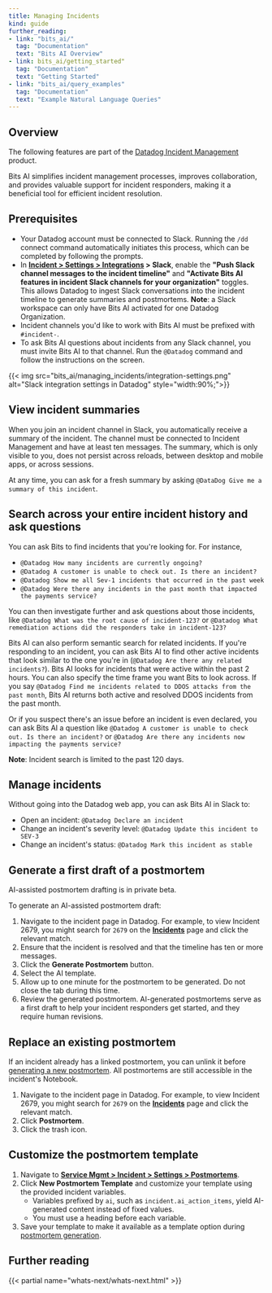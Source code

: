 ```yaml
---
title: Managing Incidents
kind: guide
further_reading:
- link: "bits_ai/"
  tag: "Documentation"
  text: "Bits AI Overview"
- link: bits_ai/getting_started"
  tag: "Documentation"
  text: "Getting Started"
- link: "bits_ai/query_examples"
  tag: "Documentation"
  text: "Example Natural Language Queries"
---
```


## Overview

<div class="alert alert-warning">The following features are part of the <a href="https://www.datadoghq.com/product/incident-management/">Datadog Incident Management</a> product.</div>

Bits AI simplifies incident management processes, improves collaboration, and provides valuable support for incident responders, making it a beneficial tool for efficient incident resolution.

## Prerequisites

- Your Datadog account must be connected to Slack. Running the `/dd` connect command automatically initiates this process, which can be completed by following the prompts.
- In **[Incident > Settings > Integrations][3] > Slack**, enable the **"Push Slack channel messages to the incident timeline"** and **"Activate Bits AI features in incident Slack channels for your organization"** toggles. This allows Datadog to ingest Slack conversations into the incident timeline to generate summaries and postmortems. **Note**: a Slack workspace can only have Bits AI activated for one Datadog Organization.   
- Incident channels you'd like to work with Bits AI must be prefixed with `#incident-`. 
- To ask Bits AI questions about incidents from any Slack channel, you must invite Bits AI to that channel. Run the `@Datadog` command and follow the instructions on the screen. 

{{< img src="bits_ai/managing_incidents/integration-settings.png" alt="Slack integration settings in Datadog" style="width:90%;">}}

## View incident summaries

When you join an incident channel in Slack, you automatically receive a summary of the incident. The channel must be connected to Incident Management and have at least ten messages. The summary, which is only visible to you, does not persist across reloads, between desktop and mobile apps, or across sessions.

At any time, you can ask for a fresh summary by asking `@DataDog Give me a summary of this incident`. 

## Search across your entire incident history and ask questions

You can ask Bits to find incidents that you're looking for. For instance,
- `@Datadog How many incidents are currently ongoing?`
- `@Datadog A customer is unable to check out. Is there an incident?`
- `@Datadog Show me all Sev-1 incidents that occurred in the past week`
- `@Datadog Were there any incidents in the past month that impacted the payments service?` 

You can then investigate further and ask questions about those incidents, like `@Datadog What was the root cause of incident-123?` or `@Datadog What remediation actions did the responders take in incident-123?`

Bits AI can also perform semantic search for related incidents. If you're responding to an incident, you can ask Bits AI to find other active incidents that look similar to the one you're in (`@Datadog Are there any related incidents?`). Bits AI looks for incidents that were active within the past 2 hours. You can also specify the time frame you want Bits to look across. If you say `@Datadog Find me incidents related to DDOS attacks from the past month`, Bits AI returns both active and resolved DDOS incidents from the past month. 

Or if you suspect there's an issue before an incident is even declared, you can ask Bits AI a question like `@Datadog A customer is unable to check out. Is there an incident?` or `@Datadog Are there any incidents now impacting the payments service?` 

**Note**: Incident search is limited to the past 120 days.

## Manage incidents

Without going into the Datadog web app, you can ask Bits AI in Slack to:
- Open an incident: `@Datadog Declare an incident`
- Change an incident's severity level: `@Datadog Update this incident to SEV-3`
- Change an incident's status: `@Datadog Mark this incident as stable`

## Generate a first draft of a postmortem

<div class="alert alert-info">AI-assisted postmortem drafting is in private beta.</div>

To generate an AI-assisted postmortem draft:

1. Navigate to the incident page in Datadog. For example, to view Incident 2679, you might search for `2679` on the [**Incidents**][2] page and click the relevant match.
1. Ensure that the incident is resolved and that the timeline has ten or more messages.
1. Click the **Generate Postmortem** button.
1. Select the AI template.
1. Allow up to one minute for the postmortem to be generated. Do not close the tab during this time.
1. Review the generated postmortem. AI-generated postmortems serve as a first draft to help your incident responders get started, and they require human revisions.

## Replace an existing postmortem

If an incident already has a linked postmortem, you can unlink it before [generating a new postmortem](#generate-a-first-draft-of-a-postmortem). All postmortems are still accessible in the incident's Notebook.

1. Navigate to the incident page in Datadog. For example, to view Incident 2679, you might search for `2679` on the [**Incidents**][2] page and click the relevant match.
1. Click **Postmortem**.
1. Click the trash icon.

## Customize the postmortem template

1. Navigate to [**Service Mgmt > Incident > Settings > Postmortems**][1].
1. Click **New Postmortem Template** and customize your template using the provided incident variables.  
    - Variables prefixed by `ai`, such as `incident.ai_action_items`, yield AI-generated content instead of fixed values.
    - You must use a heading before each variable.
1. Save your template to make it available as a template option during [postmortem generation](#generate-a-first-draft-of-a-postmortem).


## Further reading

{{< partial name="whats-next/whats-next.html" >}}


[1]: https://app.datadoghq.com/incidents/settings#Postmortems
[2]: https://app.datadoghq.com/incidents
[3]: https://app.datadoghq.com/incidents/settings#Integrations